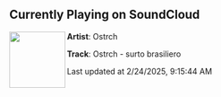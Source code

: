 ## Currently Playing on SoundCloud

[<img align="left" width="100" src="https://i1.sndcdn.com/artworks-jBtzilFzNj1bFFTJ-YlBULw-t500x500.jpg">](https://soundcloud.com/ostrch/surto-brasiliero)

**Artist**: Ostrch 

**Track**: Ostrch - surto brasiliero

Last updated at 2/24/2025, 9:15:44 AM
